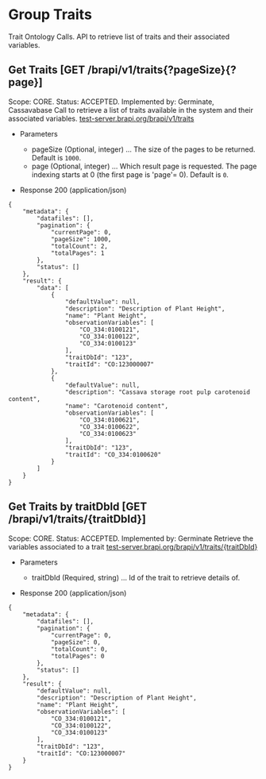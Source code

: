 
# Group Traits

Trait Ontology Calls. API to retrieve list of traits and their associated variables.




## Get Traits  [GET /brapi/v1/traits{?pageSize}{?page}]

 Scope: CORE. Status: ACCEPTED.
Implemented by: Germinate, Cassavabase
Call to retrieve a list of traits available in the system and their associated variables.
<a href="https://test-server.brapi.org/brapi/v1/traits"> test-server.brapi.org/brapi/v1/traits</a> 

+ Parameters
    + pageSize (Optional, integer) ... The size of the pages to be returned. Default is `1000`.
    + page (Optional, integer) ... Which result page is requested. The page indexing starts at 0 (the first page is 'page'= 0). Default is `0`.


+ Response 200 (application/json)
```
{
    "metadata": {
        "datafiles": [],
        "pagination": {
            "currentPage": 0,
            "pageSize": 1000,
            "totalCount": 2,
            "totalPages": 1
        },
        "status": []
    },
    "result": {
        "data": [
            {
                "defaultValue": null,
                "description": "Description of Plant Height",
                "name": "Plant Height",
                "observationVariables": [
                    "CO_334:0100121",
                    "CO_334:0100122",
                    "CO_334:0100123"
                ],
                "traitDbId": "123",
                "traitId": "CO:123000007"
            },
            {
                "defaultValue": null,
                "description": "Cassava storage root pulp carotenoid content",
                "name": "Carotenoid content",
                "observationVariables": [
                    "CO_334:0100621",
                    "CO_334:0100622",
                    "CO_334:0100623"
                ],
                "traitDbId": "123",
                "traitId": "CO_334:0100620"
            }
        ]
    }
}
```

## Get Traits by traitDbId  [GET /brapi/v1/traits/{traitDbId}]

 Scope: CORE. Status: ACCEPTED.
Implemented by: Germinate
Retrieve the variables associated to a trait
<a href="https://test-server.brapi.org/brapi/v1/traits"> test-server.brapi.org/brapi/v1/traits/{traitDbId}</a> 

+ Parameters
    + traitDbId (Required, string) ... Id of the trait to retrieve details of.


+ Response 200 (application/json)
```
{
    "metadata": {
        "datafiles": [],
        "pagination": {
            "currentPage": 0,
            "pageSize": 0,
            "totalCount": 0,
            "totalPages": 0
        },
        "status": []
    },
    "result": {
        "defaultValue": null,
        "description": "Description of Plant Height",
        "name": "Plant Height",
        "observationVariables": [
            "CO_334:0100121",
            "CO_334:0100122",
            "CO_334:0100123"
        ],
        "traitDbId": "123",
        "traitId": "CO:123000007"
    }
}
```